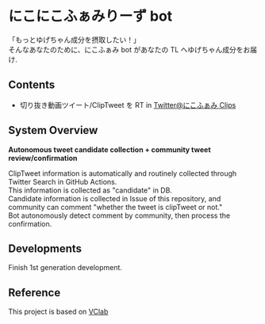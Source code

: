 # にこにこふぁみりーず bot

「もっとゆげちゃん成分を摂取したい！」  
そんなあなたのために、にこふぁみ bot があなたの TL へゆげちゃん成分をお届け.

## Contents

- 切り抜き動画ツイート/ClipTweet を RT in [Twitter@にこふぁみ Clips](https://twitter.com/NicoFamBot)

## System Overview

**Autonomous tweet candidate collection + community tweet review/confirmation**

ClipTweet information is automatically and routinely collected through Twitter Search in GitHub Actions.  
This information is collected as "candidate" in DB.  
Candidate information is collected in Issue of this repository, and community can comment "whether the tweet is clipTweet or not."  
Bot autonomously detect comment by community, then process the confirmation.

## Developments

Finish 1st generation development.

## Reference

This project is based on [VClab](https://github.com/tarepan/VoiceConversionLab)
